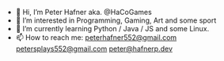 - 👋 Hi, I’m Peter Hafner aka. @HaCoGames
- 👀 I’m interested in Programming, Gaming, Art and some sport
- 🌱 I’m currently learning Python / Java / JS
      and some Linux.
- 📫 How to reach me:  peterhafner552@gmail.com  petersplays552@gmail.com  peter@hafnerp.dev

<!---
HaCoGames/HaCoGames is a ✨ special ✨ repository because its `README.md` (this file) appears on your GitHub profile.
You can click the Preview link to take a look at your changes.
--->
